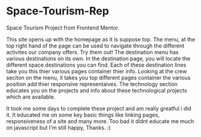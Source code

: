# Space-Tourism-Rep
Space Tourism Project from Frontend Mentor.

This site opens up with the homepage as it is suppose top. 
The menu, at the top right hand of the page can be used to navigate through the different activites our company offers. 
Try them out! The destination menu has various destinations on its own. 
In the destination page, you will locate the different space destinations you can find. 
Each of these destination lines take you this thier various pages container thier info. 
Looking at the crew seciton on the menu, it takes you top different pages container the various position add thier responsive representaives. 
The technology section educates you on the projects and info about these technological projects which are available.


It took me some days to complete these project and am really greatful i did it. 
It educated me on some key basic things like linking pages, responsiveness of a site and many more. 
Too bad it didnt educate me much on javascript but I'm still happy, Thanks. :) 
